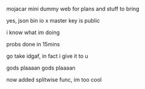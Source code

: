 mojacar mini dummy web for plans and stuff to bring

yes, json bin io x master key is public

i know what im doing

probs done in 15mins

go take idgaf, in fact i give it to u

gods plaaaan gods plaaaan

now added splitwise func, im too cool
